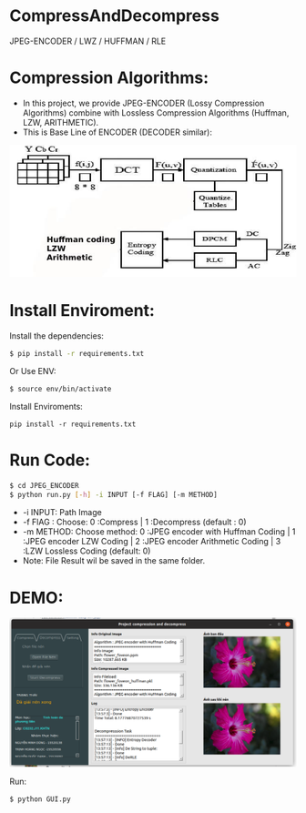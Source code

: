 # CompressAndDecompress
JPEG-ENCODER / LWZ / HUFFMAN / RLE

# Compression Algorithms:
- In this project, we provide JPEG-ENCODER (Lossy Compression Algorithms) combine with Lossless Compression Algorithms (Huffman, LZW, ARITHMETIC).
- This is Base Line of ENCODER (DECODER similar): 


![Screenshot](assets/diagram.jpg)


# Install Enviroment:
Install the dependencies:
```sh
$ pip install -r requirements.txt
```
Or Use ENV:
```sh
$ source env/bin/activate
```
Install Enviroments: 

    pip install -r requirements.txt


# Run Code: 

```sh
$ cd JPEG_ENCODER
$ python run.py [-h] -i INPUT [-f FLAG] [-m METHOD]
```
- -i INPUT: Path Image
- -f FlAG : Choose: 0 :Compress | 1 :Decompress (default : 0)
- -m METHOD: Choose method: 0 :JPEG encoder with Huffman Coding | 1 :JPEG encoder LZW Coding | 2 :JPEG encoder Arithmetic Coding | 3 :LZW Lossless Coding (default: 0)
- Note: File Result wil be saved in the same folder.

# DEMO:

![Screenshot](assets/demo.png)

Run:
```sh
$ python GUI.py
```
